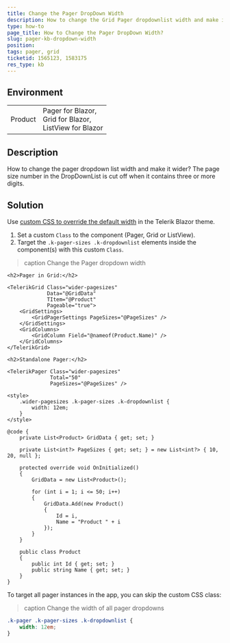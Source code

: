 ```yaml
---
title: Change the Pager DropDown Width
description: How to change the Grid Pager dropdownlist width and make it wider to fit larger page sizes?
type: how-to
page_title: How to Change the Pager DropDown Width?
slug: pager-kb-dropdown-width
position: 
tags: pager, grid
ticketid: 1565123, 1583175
res_type: kb
---
```


## Environment

<table>
    <tbody>
        <tr>
            <td>Product</td>
            <td>
                Pager for Blazor, <br />
                Grid for Blazor, <br />
                ListView for Blazor
            </td>
        </tr>
    </tbody>
</table>


## Description

How to change the pager dropdown list width and make it wider? The page size number in the DropDownList is cut off when it contains three or more digits.


## Solution

Use [custom CSS to override the default width](slug:themes-override) in the Telerik Blazor theme.

1. Set a custom `Class` to the component (Pager, Grid or ListView).
1. Target the `.k-pager-sizes .k-dropdownlist` elements inside the component(s) with this custom `Class`.

>caption Change the Pager dropdown width

````RAZOR
<h2>Pager in Grid:</h2>

<TelerikGrid Class="wider-pagesizes"
             Data="@GridData"
             TItem="@Product"
             Pageable="true">
    <GridSettings>
        <GridPagerSettings PageSizes="@PageSizes" />
    </GridSettings>
    <GridColumns>
        <GridColumn Field="@nameof(Product.Name)" />
    </GridColumns>
</TelerikGrid>

<h2>Standalone Pager:</h2>

<TelerikPager Class="wider-pagesizes"
              Total="50"
              PageSizes="@PageSizes" />

<style>
    .wider-pagesizes .k-pager-sizes .k-dropdownlist {
        width: 12em;
    }
</style>

@code {
    private List<Product> GridData { get; set; }

    private List<int?> PageSizes { get; set; } = new List<int?> { 10, 20, null };

    protected override void OnInitialized()
    {
        GridData = new List<Product>();

        for (int i = 1; i <= 50; i++)
        {
            GridData.Add(new Product()
            {
                Id = i,
                Name = "Product " + i
            });
        }
    }

    public class Product
    {
        public int Id { get; set; }
        public string Name { get; set; }
    }
}
````

To target all pager instances in the app, you can skip the custom CSS class:

>caption Change the width of all pager dropdowns

````css
.k-pager .k-pager-sizes .k-dropdownlist {
    width: 12em;
}
````
